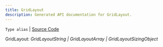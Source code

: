 ```yaml
---
title: GridLayout
description: Generated API documentation for GridLayout.
---
```


`Type alias` | [Source Code](https://github.com/mrCamelCode/jtjs-react/blob/0e141e63e22c212c71ce52ba40f0472cc9028516/lib/components/wrappers/layout/Grid.tsx#L29)

GridLayout: _GridLayoutString | GridLayoutArray | GridLayoutSizingObject_